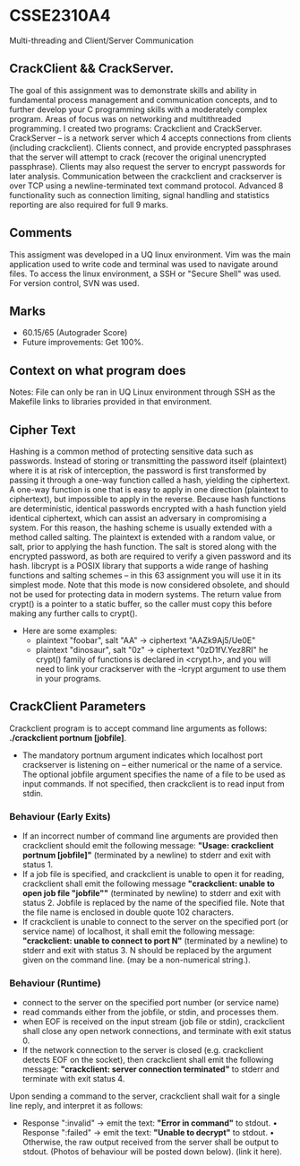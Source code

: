 # CSSE2310A4
Multi-threading and Client/Server Communication

## CrackClient && CrackServer. 
The goal of this assignment was to demonstrate skills and ability in fundamental process management and communication concepts, and to further develop your C programming skills with a moderately complex program. Areas of focus was on networking and multithreaded programming. I created two programs: Crackclient and CrackServer. CrackServer – is a network server which 4 accepts connections from clients (including crackclient). Clients connect, and provide encrypted passphrases that the server will attempt to crack (recover the original unencrypted passphrase). Clients may also request the server to encrypt passwords for later analysis. Communication between the crackclient and crackserver is over TCP using a newline-terminated text command protocol. Advanced 8 functionality such as connection limiting, signal handling and statistics reporting are also required for full 9 marks.

## Comments 
This assigment was developed in a UQ linux environment. Vim was the main application used to write code and terminal was used to navigate around files. 
To access the linux environment, a SSH or "Secure Shell" was used. For version control, SVN was used. 

## Marks 
- 60.15/65 (Autograder Score)
- Future improvements: Get 100%.

## Context on what program does
Notes: File can only be ran in UQ Linux environment through SSH as the Makefile links to libraries provided in that environment. 

## Cipher Text
Hashing is a common method of protecting sensitive data such as passwords. Instead of storing or transmitting the password itself (plaintext) where it is at risk of interception, the password is first transformed by passing it through a one-way function called a hash, yielding the ciphertext. A one-way function is one that is easy to apply in one direction (plaintext to ciphertext), but impossible to apply in the reverse.
Because hash functions are deterministic, identical passwords encrypted with a hash function yield identical ciphertext, which can assist an adversary in compromising a system. For this reason, the hashing scheme is usually extended with a method called salting. The plaintext is extended with a random value, or salt, prior to applying the hash function. The salt is stored along with the encrypted password, as both are required to verify a given password and its hash. 
libcrypt is a POSIX library that supports a wide range of hashing functions and salting schemes – in this 63 assignment you will use it in its simplest mode. Note that this mode is now considered obsolete, and should not be used for protecting data in modern systems.
The return value from crypt() is a pointer to a static buffer, so the caller must copy this before making any further calls to crypt().
- Here are some examples:
  - plaintext "foobar", salt "AA" → ciphertext "AAZk9Aj5/Ue0E"
  - plaintext "dinosaur", salt "0z" → ciphertext "0zD1fV.Yez8RI"
he crypt() family of functions is declared in <crypt.h>, and you will need to link your crackserver with the -lcrypt argument to use them in your programs.

## CrackClient Parameters
Crackclient program is to accept command line arguments as follows: **./crackclient portnum [jobfile]**. 

- The mandatory portnum argument indicates which localhost port crackserver is listening on – either numerical or the name of a service. The optional jobfile argument specifies the name of a file to be used as input commands. If not specified, then crackclient is to read input from stdin.
### Behaviour (Early Exits)
- If an incorrect number of command line arguments are provided then crackclient should emit the following message: **"Usage: crackclient portnum [jobfile]"** (terminated by a newline) to stderr and exit with status 1.
- If a job file is specified, and crackclient is unable to open it for reading, crackclient shall emit the following message **"crackclient: unable to open job file "jobfile""** (terminated by newline) to stderr and exit with status 2. Jobfile is replaced by the name of the specified file. Note that the file name is enclosed in double quote 102 characters.
- If crackclient is unable to connect to the server on the specified port (or service name) of localhost, it shall emit the following message: **"crackclient: unable to connect to port N"** (terminated by a newline) to stderr and exit with status 3. N should be replaced by the argument given on the command line. (may be a non-numerical string.).
### Behaviour (Runtime)
- connect to the server on the specified port number (or service name)
- read commands either from the jobfile, or stdin, and processes them.
- when EOF is received on the input stream (job file or stdin), crackclient shall close any open network connections, and terminate with exit status 0.
- If the network connection to the server is closed (e.g. crackclient detects EOF on the socket), then crackclient shall emit the following message: **"crackclient: server connection terminated"** to stderr and terminate with exit status 4. 

Upon sending a command to the server, crackclient shall wait for a single line reply, and interpret it as follows: 
- Response ":invalid" → emit the text: **"Error in command"** to stdout.
• Response ":failed" → emit the text: **"Unable to decrypt"** to stdout.
• Otherwise, the raw output received from the server shall be output to stdout.
(Photos of behaviour will be posted down below). (link it here). 

